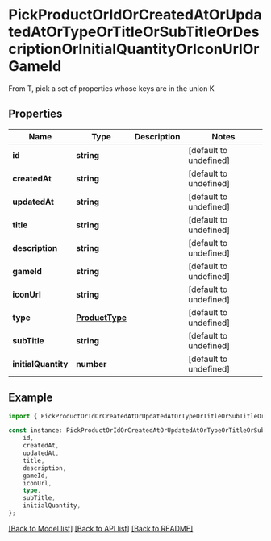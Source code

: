 # PickProductOrIdOrCreatedAtOrUpdatedAtOrTypeOrTitleOrSubTitleOrDescriptionOrInitialQuantityOrIconUrlOrGameId

From T, pick a set of properties whose keys are in the union K

## Properties

Name | Type | Description | Notes
------------ | ------------- | ------------- | -------------
**id** | **string** |  | [default to undefined]
**createdAt** | **string** |  | [default to undefined]
**updatedAt** | **string** |  | [default to undefined]
**title** | **string** |  | [default to undefined]
**description** | **string** |  | [default to undefined]
**gameId** | **string** |  | [default to undefined]
**iconUrl** | **string** |  | [default to undefined]
**type** | [**ProductType**](ProductType.md) |  | [default to undefined]
**subTitle** | **string** |  | [default to undefined]
**initialQuantity** | **number** |  | [default to undefined]

## Example

```typescript
import { PickProductOrIdOrCreatedAtOrUpdatedAtOrTypeOrTitleOrSubTitleOrDescriptionOrInitialQuantityOrIconUrlOrGameId } from './api';

const instance: PickProductOrIdOrCreatedAtOrUpdatedAtOrTypeOrTitleOrSubTitleOrDescriptionOrInitialQuantityOrIconUrlOrGameId = {
    id,
    createdAt,
    updatedAt,
    title,
    description,
    gameId,
    iconUrl,
    type,
    subTitle,
    initialQuantity,
};
```

[[Back to Model list]](../README.md#documentation-for-models) [[Back to API list]](../README.md#documentation-for-api-endpoints) [[Back to README]](../README.md)
